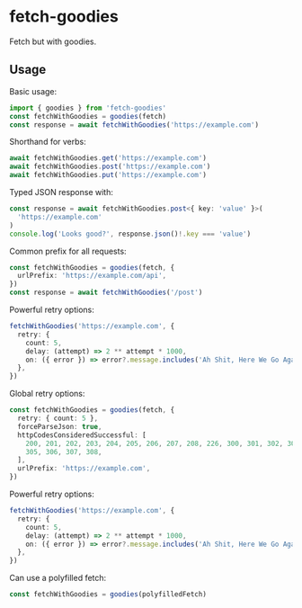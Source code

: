 # fetch-goodies

Fetch but with goodies.

## Usage

Basic usage:

```ts
import { goodies } from 'fetch-goodies'
const fetchWithGoodies = goodies(fetch)
const response = await fetchWithGoodies('https://example.com')
```

Shorthand for verbs:

```ts
await fetchWithGoodies.get('https://example.com')
await fetchWithGoodies.post('https://example.com')
await fetchWithGoodies.put('https://example.com')
```

Typed JSON response with:

```ts
const response = await fetchWithGoodies.post<{ key: 'value' }>(
  'https://example.com'
)
console.log('Looks good?', response.json()!.key === 'value')
```

Common prefix for all requests:

```ts
const fetchWithGoodies = goodies(fetch, {
  urlPrefix: 'https://example.com/api',
})
const response = await fetchWithGoodies('/post')
```

Powerful retry options:

```ts
fetchWithGoodies('https://example.com', {
  retry: {
    count: 5,
    delay: (attempt) => 2 ** attempt * 1000,
    on: ({ error }) => error?.message.includes('Ah Shit, Here We Go Again'),
  },
})
```

Global retry options:

```ts
const fetchWithGoodies = goodies(fetch, {
  retry: { count: 5 },
  forceParseJson: true,
  httpCodesConsideredSuccessful: [
    200, 201, 202, 203, 204, 205, 206, 207, 208, 226, 300, 301, 302, 303, 304,
    305, 306, 307, 308,
  ],
  urlPrefix: 'https://example.com',
})
```

Powerful retry options:

```ts
fetchWithGoodies('https://example.com', {
  retry: {
    count: 5,
    delay: (attempt) => 2 ** attempt * 1000,
    on: ({ error }) => error?.message.includes('Ah Shit, Here We Go Again'),
  },
})
```

Can use a polyfilled fetch:

```ts
const fetchWithGoodies = goodies(polyfilledFetch)
```
